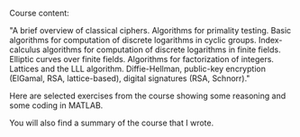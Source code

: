 Course content:

"A brief overview of classical ciphers. Algorithms for primality testing. Basic algorithms for computation of discrete logarithms in cyclic groups. Index-calculus algorithms for computation of discrete logarithms in finite fields. Elliptic curves over finite fields. Algorithms for factorization of integers. Lattices and the LLL algorithm. Diffie-Hellman, public-key encryption (ElGamal, RSA, lattice-based), digital signatures (RSA, Schnorr)."


Here are selected exercises from the course showing some reasoning and some coding in MATLAB.

You will also find a summary of the course that I wrote.
